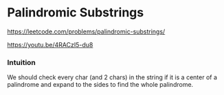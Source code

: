 # Palindromic Substrings

https://leetcode.com/problems/palindromic-substrings/

https://youtu.be/4RACzI5-du8

### Intuition
We should check every char (and 2 chars) in the string if it is a center of a palindrome and expand to the sides to find the whole palindrome. 